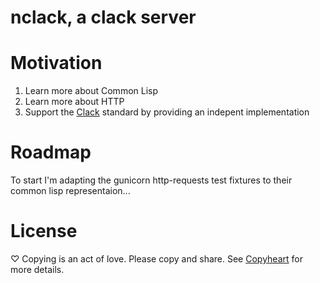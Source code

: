# nclack, a clack server

# Motivation
1. Learn more about Common Lisp
2. Learn more about HTTP
3. Support the [Clack](http://clacklisp.org/) standard by providing an indepent implementation

# Roadmap
To start I'm adapting the gunicorn http-requests test fixtures to their common lisp representaion...

# License
♡ Copying is an act of love. Please copy and share. See [Copyheart](http://copyheart.org) for more details.
